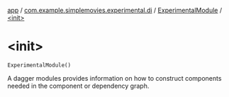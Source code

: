 [app](../../index.md) / [com.example.simplemovies.experimental.di](../index.md) / [ExperimentalModule](index.md) / [&lt;init&gt;](./-init-.md)

# &lt;init&gt;

`ExperimentalModule()`

A dagger modules provides information on how to construct components needed in the component
or dependency graph.

